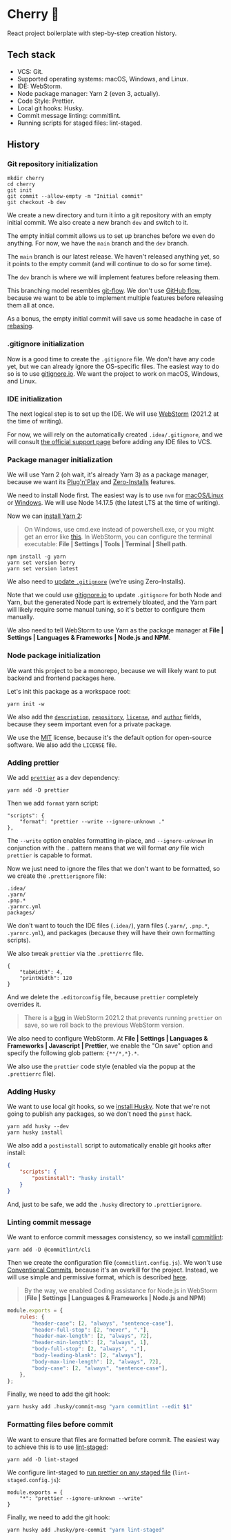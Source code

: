 # Cherry 🍒

React project boilerplate with step-by-step creation history.

## Tech stack

-   VCS: Git.
-   Supported operating systems: macOS, Windows, and Linux.
-   IDE: WebStorm.
-   Node package manager: Yarn 2 (even 3, actually).
-   Code Style: Prettier.
-   Local git hooks: Husky.
-   Commit message linting: commitlint.
-   Running scripts for staged files: lint-staged.

## History

### Git repository initialization

```
mkdir cherry
cd cherry
git init
git commit --allow-empty -m "Initial commit"
git checkout -b dev
```

We create a new directory and turn it into a git repository with an empty initial commit. We also create a new branch `dev` and switch to it.

The empty initial commit allows us to set up branches before we even do anything. For now, we have the `main` branch and the `dev` branch.

The `main` branch is our latest release. We haven't released anything yet, so it points to the empty commit (and will continue to do so for some time).

The `dev` branch is where we will implement features before releasing them.

This branching model resembles [git-flow](https://nvie.com/posts/a-successful-git-branching-model/). We don't use [GitHub flow](https://guides.github.com/introduction/flow/), because we want to be able to implement multiple features before releasing them all at once.

As a bonus, the empty initial commit will save us some headache in case of [rebasing](https://stackoverflow.com/questions/22992543/how-do-i-git-rebase-the-first-commit).

### .gitignore initialization

Now is a good time to create the `.gitignore` file. We don't have any code yet, but we can already ignore the OS-specific files. The easiest way to do so is to use [gitignore.io](https://gitignore.io). We want the project to work on macOS, Windows, and Linux.

### IDE initialization

The next logical step is to set up the IDE. We will use [WebStorm](https://www.jetbrains.com/webstorm/) (2021.2 at the time of writing).

For now, we will rely on the automatically created `.idea/.gitignore`, and we will consult [the official support page](https://intellij-support.jetbrains.com/hc/en-us/articles/206544839-How-to-manage-projects-under-Version-Control-Systems) before adding any IDE files to VCS.

### Package manager initialization

We will use Yarn 2 (oh wait, it's already Yarn 3) as a package manager, because we want its [Plug'n'Play](https://yarnpkg.com/features/pnp) and [Zero-Installs](https://yarnpkg.com/features/zero-installs) features.

We need to install Node first. The easiest way is to use `nvm` for [macOS/Linux](https://github.com/nvm-sh/nvm) or [Windows](https://github.com/coreybutler/nvm-windows). We will use Node 14.17.5 (the latest LTS at the time of writing).

Now we can [install Yarn 2](https://yarnpkg.com/getting-started/install):

> On Windows, use cmd.exe instead of powershell.exe, or you might get an error like [this](https://stackoverflow.com/questions/57673913/vsc-powershell-after-npm-updating-packages-ps1-cannot-be-loaded-because-runnin). In WebStorm, you can configure the terminal executable: **File | Settings | Tools | Terminal | Shell path**.

```
npm install -g yarn
yarn set version berry
yarn set version latest
```

We also need to [update `.gitignore`](https://yarnpkg.com/getting-started/qa#which-files-should-be-gitignored) (we're using Zero-Installs).

Note that we could use [gitignore.io](https://gitignore.io) to update `.gitignore` for both Node and Yarn, but the generated Node part is extremely bloated, and the Yarn part will likely require some manual tuning, so it's better to configure them manually.

We also need to tell WebStorm to use Yarn as the package manager at **File | Settings | Languages & Frameworks | Node.js and NPM**.

### Node package initialization

We want this project to be a monorepo, because we will likely want to put backend and frontend packages here.

Let's init this package as a workspace root:

```
yarn init -w
```

We also add the [`description`](https://docs.npmjs.com/cli/v7/configuring-npm/package-json#description-1), [`repository`](https://docs.npmjs.com/cli/v7/configuring-npm/package-json#repository), [`license`](https://docs.npmjs.com/cli/v7/configuring-npm/package-json#license), and [`author`](https://docs.npmjs.com/cli/v7/configuring-npm/package-json#people-fields-author-contributors) fields, because they seem important even for a private package.

We use the [MIT](https://opensource.org/licenses/MIT) license, because it's the default option for open-source software. We also add the `LICENSE` file.

### Adding prettier

We add [`prettier`](https://prettier.io/) as a dev dependency:

```
yarn add -D prettier
```

Then we add `format` yarn script:

```
"scripts": {
    "format": "prettier --write --ignore-unknown ."
},
```

The `--write` option enables formatting in-place, and `--ignore-unknown` in conjunction with the `.` pattern means that
we will format _any_ file wich `prettier` is capable to format.

Now we just need to ignore the files that we don't want to be formatted, so we create the `.prettierignore` file:

```
.idea/
.yarn/
.pnp.*
.yarnrc.yml
packages/
```

We don't want to touch the IDE files (`.idea/`), yarn files (`.yarn/`, `.pnp.*`, `.yarnrc.yml`), and packages (because
they will have their own formatting scripts).

We also tweak `prettier` via the `.prettierrc` file.

```
{
    "tabWidth": 4,
    "printWidth": 120
}
```

And we delete the `.editorconfig` file, because `prettier` completely overrides it.

> There is a [bug](https://youtrack.jetbrains.com/issue/WEB-51899) in WebStorm 2021.2 that prevents running `prettier` on save, so we roll back to the previous WebStorm version.

We also need to configure WebStorm. At **File | Settings | Languages & Frameworks | Javascript | Prettier**, we enable the "On save" option and specify the following glob pattern: `{**/*,*}.*`.

We also use the `prettier` code style (enabled via the popup at the `.prettierrc` file).

### Adding Husky

We want to use local git hooks, so we [install Husky](https://typicode.github.io/husky/#/?id=yarn-2). Note that we're not going to publish any packages, so we don't need the `pinst` hack.

```
yarn add husky --dev
yarn husky install
```

We also add a `postinstall` script to automatically enable git hooks after install:

```json
{
    "scripts": {
        "postinstall": "husky install"
    }
}
```

And, just to be safe, we add the `.husky` directory to `.prettierignore`.

### Linting commit message

We want to enforce commit messages consistency, so we install [commitlint](https://commitlint.js.org/#/):

```
yarn add -D @commitlint/cli
```

Then we create the configuration file (`commitlint.config.js`). We won't use [Conventional Commits](https://www.conventionalcommits.org/), because it's an overkill for the project. Instead, we will use simple and permissive format, which is described [here](https://chris.beams.io/posts/git-commit).

> By the way, we enabled Coding assistance for Node.js in WebStorm (**File | Settings | Languages & Frameworks | Node.js and NPM**)

```javascript
module.exports = {
    rules: {
        "header-case": [2, "always", "sentence-case"],
        "header-full-stop": [2, "never", "."],
        "header-max-length": [2, "always", 72],
        "header-min-length": [2, "always", 1],
        "body-full-stop": [2, "always", "."],
        "body-leading-blank": [2, "always"],
        "body-max-line-length": [2, "always", 72],
        "body-case": [2, "always", "sentence-case"],
    },
};
```

Finally, we need to add the git hook:

```bash
yarn husky add .husky/commit-msg "yarn commitlint --edit $1"
```

### Formatting files before commit

We want to ensure that files are formatted before commit. The easiest way to achieve this is to use [lint-staged](https://github.com/okonet/lint-staged):

```
yarn add -D lint-staged
```

We configure lint-staged to [run prettier on any staged file](https://github.com/okonet/lint-staged#automatically-fix-code-style-with-prettier-for-any-format-prettier-supports) (`lint-staged.config.js`):

```
module.exports = {
    "*": "prettier --ignore-unknown --write"
}
```

Finally, we need to add the git hook:

```bash
yarn husky add .husky/pre-commit "yarn lint-staged"
```
